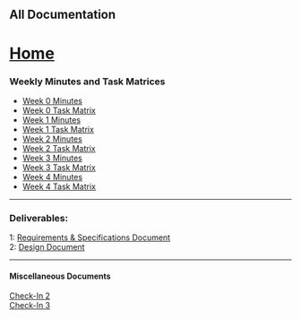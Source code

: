 ## All Documentation  
# [Home](../README.md)

### Weekly Minutes and Task Matrices
- [Week 0 Minutes](documents/Minutes_Week_00.pdf)  
- [Week 0 Task Matrix](documents/TaskMatrix_Week_00.pdf)  
- [Week 1 Minutes](documents/Minutes_Week_01.pdf)  
- [Week 1 Task Matrix](documents/TaskMatrix_Week_01.pdf)  
- [Week 2 Minutes](documents/Minutes_Week_02.pdf)  
- [Week 2 Task Matrix](documents/TaskMatrix_Week_02.pdf)  
- [Week 3 Minutes](documents/Minutes_Week_03.pdf)  
- [Week 3 Task Matrix](documents/TaskMatrix_Week_03.pdf)  
- [Week 4 Minutes](documents/Minutes_Week_04.pdf)  
- [Week 4 Task Matrix](documents/TaskMatrix_Week_04.pdf)  
  
----  
### Deliverables:
1: [Requirements & Specifications Document](documents/Requirements_Specification.pdf)  
2: [Design Document](documents/Design.pdf)  

----  
#### Miscellaneous Documents
[Check-In 2](documents/Check-In2.pdf)  
[Check-In 3](documents/Check-In3.pdf)  
